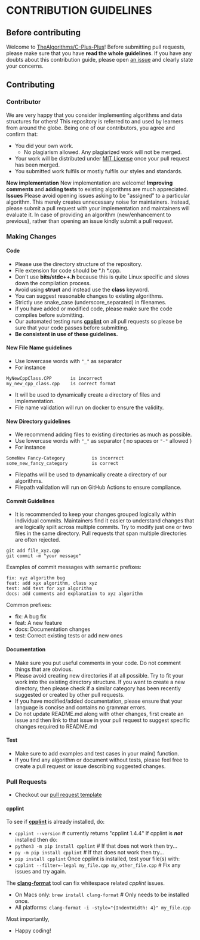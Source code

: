 # CONTRIBUTION GUIDELINES

## Before contributing
Welcome to [TheAlgorithms/C-Plus-Plus](https://github.com/TheAlgorithms/C-Plus-Plus)! Before submitting pull requests, please make sure that you have **read the whole guidelines**. If you have any doubts about this contribution guide, please open [an issue](https://github.com/TheAlgorithms/C-Plus-Plus/issues/new/choose) and clearly state your concerns.

## Contributing
### Contributor
We are very happy that you consider implementing algorithms and data structures for others! This repository is referred to and used by learners from around the globe. Being one of our contributors, you agree and confirm that:
- You did your own work.
    - No plagiarism allowed.  Any plagiarized work will not be merged.
- Your work will be distributed under [MIT License](License) once your pull request has been merged.
- You submitted work fulfils or mostly fulfils our styles and standards.

**New implementation** New implementation are welcome!
**Improving comments** and **adding tests** to existing algorithms are much appreciated.
**Issues** Please avoid opening issues asking to be "assigned” to a particular algorithm.  This merely creates unnecessary noise for maintainers.  Instead, please submit a pull request with your implementation and maintainers will evaluate it. In case of providing an algorithm (new/enhancement to previous), rather than opening an issue kindly submit a pull request.

### Making Changes

#### Code
- Please use the directory structure of the repository.
- File extension for code should be *.h *.cpp.
- Don't use **bits/stdc++.h** because this is quite Linux specific and slows down the compilation process.
- Avoid using **struct** and instead use the **class** keyword.
- You can suggest reasonable changes to existing algorithms.
- Strictly use snake_case (underscore_separated) in filenames.
- If you have added or modified code, please make sure the code compiles before submitting.
- Our automated testing runs [__cpplint__](https://github.com/cpplint/cpplint) on all pull requests so please be sure that your code passes before submitting.
- **Be consistent in use of these guidelines.**

#### New File Name guidelines
- Use lowercase words with ``"_"`` as separator
- For instance 
```
MyNewCppClass.CPP       is incorrect
my_new_cpp_class.cpp    is correct format
```
- It will be used to dynamically create a directory of files and implementation.
- File name validation will run on docker to ensure the validity.

#### New Directory guidelines 
- We recommend adding files to existing directories as much as possible.
- Use lowercase words with ``"_"`` as separator ( no spaces or ```"-"``` allowed )
- For instance
```
SomeNew Fancy-Category          is incorrect
some_new_fancy_category         is correct
```
- Filepaths will be used to dynamically create a directory of our algorithms.
- Filepath validation will run on GitHub Actions to ensure compliance.

#### Commit Guidelines
- It is recommended to keep your changes grouped logically within individual commits. Maintainers find it easier to understand changes that are logically spilt across multiple commits.  Try to modify just one or two files in the same directory.  Pull requests that span multiple directories are often rejected.
```
git add file_xyz.cpp
git commit -m "your message"
```
Examples of commit messages with semantic prefixes:
```
fix: xyz algorithm bug
feat: add xyx algorithm, class xyz
test: add test for xyz algorithm
docs: add comments and explanation to xyz algorithm
```
Common prefixes:
- fix: A bug fix
- feat: A new feature
- docs: Documentation changes
- test: Correct existing tests or add new ones

#### Documentation
- Make sure you put useful comments in your code.  Do not comment things that are obvious.
- Please avoid creating new directories if at all possible. Try to fit your work into the existing directory structure. If you want to create a new directory, then please check if a similar category has been recently suggested or created by other pull requests.
- If you have modified/added documentation, please ensure that your language is concise and contains no grammar errors.
- Do not update README.md along with other changes, first create an issue and then link to that issue in your pull request to suggest specific changes required to README.md

#### Test
- Make sure to add examples and test cases in your main() function.
- If you find any algorithm or document without tests, please feel free to create a pull request or issue describing suggested changes.

### Pull Requests
- Checkout our [pull request template](https://github.com/TheAlgorithms/C-Plus-Plus/blob/master/.github/pull_request_template.md)

#### cpplint
To see if [__cpplint__](https://github.com/cpplint/cpplint) is already installed, do:
* `cpplint --version`  # currently returns "cpplint 1.4.4"
If cpplint is ___not___ installed then do:
* `python3 -m pip install cpplint`  # If that does not work then try...
* `py -m pip install cpplint`  # If that does not work then try...
* `pip install cpplint`
Once cpplint is installed, test your file(s) with:
* `cpplint --filter=-legal my_file.cpp my_other_file.cpp`  # Fix any issues and try again.

The [__clang-format__](https://clang.llvm.org/docs/ClangFormat.html) tool can fix whitespace related _cpplint_ issues.
* On Macs only: `brew install clang-format`  # Only needs to be installed once.
* All platforms: `clang-format -i -style="{IndentWidth: 4}" my_file.cpp`

Most importantly,
- Happy coding!

